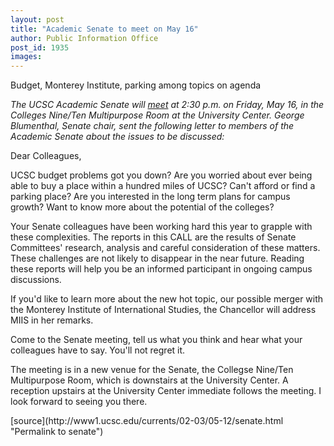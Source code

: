 ```yaml
---
layout: post
title: "Academic Senate to meet on May 16"
author: Public Information Office
post_id: 1935
images:
---
```


<p class="sectionheadblack">
  Budget, Monterey Institute, parking among topics on agenda
</p>
<p>
  <i>The UCSC Academic Senate will <a href="http://senate.ucsc.edu/meetings/03may/A03may.htm">meet</a> at 2:30 p.m. on Friday, May 16, in the<br>
  Colleges Nine/Ten Multipurpose Room at the University Center. George Blumenthal, Senate chair, sent the following letter to members of the Academic Senate about the issues to be discussed:</i><br>
</p>
<p>
  Dear Colleagues,<br>
</p>
<p>
  UCSC budget problems got you down? Are you worried about ever being able to buy a place within a hundred miles of UCSC? Can't afford or find a parking place? Are you interested in the long term plans for campus growth? Want to know more about the potential of the colleges?<br>
</p>
<p>
  Your Senate colleagues have been working hard this year to grapple with these complexities. The reports in this CALL are the results of Senate Committees' research, analysis and careful consideration of these matters. These challenges are not likely to disappear in the near future. Reading these reports will help you be an informed participant in ongoing campus discussions.
</p>
<p>
  If you'd like to learn more about the new hot topic, our possible merger with the Monterey Institute of International Studies, the Chancellor will address MIIS in her remarks.<br>
</p>
<p>
  Come to the Senate meeting, tell us what you think and hear what your colleagues have to say. You'll not regret it.
</p>
<p>
  The meeting is in a new venue for the Senate, the Collegse Nine/Ten Multipurpose Room, which is downstairs at the University Center. A reception upstairs at the University Center immediate follows the meeting. I look forward to seeing you there.<br>
</p>
[source](http://www1.ucsc.edu/currents/02-03/05-12/senate.html "Permalink to senate")

